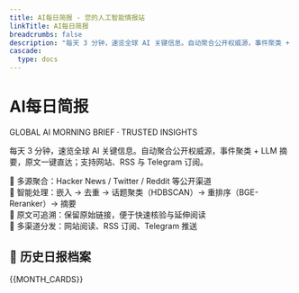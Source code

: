 ```yaml
---
title: AI每日简报 - 您的人工智能情报站
linkTitle: AI每日简报
breadcrumbs: false
description: "每天 3 分钟，速览全球 AI 关键信息。自动聚合公开权威源，事件聚类 + LLM 摘要，原文一键直达；支持网站、RSS 与 Telegram 订阅。"
cascade:
  type: docs
---
```


<div class="newspaper-masthead border-b-4 border-double border-gray-900 dark:border-gray-100 pb-8 mb-12">
  <div class="text-center">
    <h1 class="page-title text-5xl md:text-6xl font-bold mb-4 font-serif text-gray-900 dark:text-gray-100">
      AI每日简报
    </h1>
    <div class="sub-head-en text-lg md:text-xl text-gray-600 dark:text-gray-400 italic mb-3">
      GLOBAL AI MORNING BRIEF · TRUSTED INSIGHTS
    </div>
    <p class="text-base md:text-lg text-gray-600 dark:text-gray-400 max-w-3xl mx-auto mb-6">
      每天 3 分钟，速览全球 AI 关键信息。自动聚合公开权威源，事件聚类 + LLM 摘要，原文一键直达；支持网站、RSS 与 Telegram 订阅。
    </p>
    <div class="max-w-4xl mx-auto">
      <div class="grid md:grid-cols-2 gap-4 text-sm text-gray-600 dark:text-gray-400">
        <div class="flex items-center justify-center">
          <span class="mr-2">📰</span>
          多源聚合：Hacker News / Twitter / Reddit 等公开渠道
        </div>
        <div class="flex items-center justify-center">
          <span class="mr-2">🧠</span>
          智能处理：嵌入 → 去重 → 话题聚类（HDBSCAN）→ 重排序（BGE-Reranker）→ 摘要
        </div>
        <div class="flex items-center justify-center">
          <span class="mr-2">🔗</span>
          原文可追溯：保留原始链接，便于快速核验与延伸阅读
        </div>
        <div class="flex items-center justify-center">
          <span class="mr-2">📡</span>
          多渠道分发：网站阅读、RSS 订阅、Telegram 推送
        </div>
      </div>
    </div>
  </div>
</div>

<div class="newspaper-archive hx-mt-12">
  <h2 class="section-title text-3xl font-bold mb-8 text-center font-serif border-b-2 border-gray-900 dark:border-gray-100 pb-4">
    📅 历史日报档案
  </h2>
  
  <div class="newspaper-grid grid gap-6 md:grid-cols-2 lg:grid-cols-3 xl:grid-cols-4">
    {{MONTH_CARDS}}
  </div>
</div>
